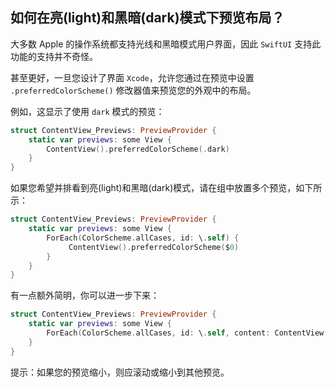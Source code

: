 如何在亮(light)和黑暗(dark)模式下预览布局？
---

大多数 Apple 的操作系统都支持光线和黑暗模式用户界面，因此 `SwiftUI` 支持此功能的支持并不奇怪。

甚至更好，一旦您设计了界面 `Xcode`，允许您通过在预览中设置 `.preferredColorScheme()` 修改器值来预览您的外观中的布局。

例如，这显示了使用 `dark` 模式的预览：

```swift
struct ContentView_Previews: PreviewProvider {
    static var previews: some View {
        ContentView().preferredColorScheme(.dark)
    }
}
```

如果您希望并排看到亮(light)和黑暗(dark)模式，请在组中放置多个预览，如下所示：

```swift
struct ContentView_Previews: PreviewProvider {
    static var previews: some View {
        ForEach(ColorScheme.allCases, id: \.self) { 
             ContentView().preferredColorScheme($0)
        }
    }
}
```

有一点额外简明，你可以进一步下来：

```swift
struct ContentView_Previews: PreviewProvider {
    static var previews: some View {
        ForEach(ColorScheme.allCases, id: \.self, content: ContentView().preferredColorScheme)
    }
}
```

提示：如果您的预览缩小，则应滚动或缩小到其他预览。